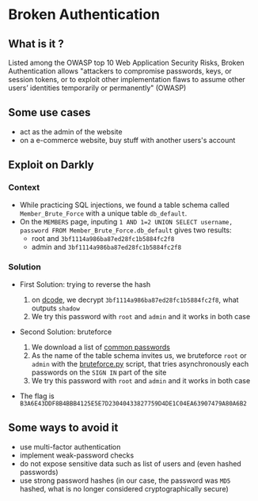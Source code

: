 # Broken Authentication

## What is it ?

Listed among the OWASP top 10 Web Application Security Risks, Broken Authentication allows "attackers to compromise passwords, keys, or session tokens, or to exploit other implementation flaws to assume other users’ identities temporarily or permanently" (OWASP)

## Some use cases

* act as the admin of the website
* on a e-commerce website, buy stuff with another users's account

## Exploit on Darkly

### Context

* While practicing SQL injections, we found a table schema called `Member_Brute_Force` with a unique table `db_default`.
* On the `MEMBERS` page, inputing `1 AND 1=2 UNION SELECT username, password FROM Member_Brute_Force.db_default` gives two results:
	* root and `3bf1114a986ba87ed28fc1b5884fc2f8`
	* admin and `3bf1114a986ba87ed28fc1b5884fc2f8`

### Solution

* First Solution: trying to reverse the hash
	1. on [dcode](https://www.dcode.fr/fonction-hash#f0), we decrypt `3bf1114a986ba87ed28fc1b5884fc2f8`, what outputs `shadow`
	2. We try this password with `root` and `admin` and it works in both case

* Second Solution: bruteforce
	1. We download a list of [common passwords](https://github.com/DavidWittman/wpxmlrpcbrute/blob/master/wordlists/1000-most-common-passwords.txt#L14)
	2. As the name of the table schema invites us, we bruteforce `root` or `admin` with the [bruteforce.py](./bruteforce.py) script, that tries asynchronously each passwords on the `SIGN IN` part of the site
	3. We try this password with `root` and `admin` and it works in both case

* The flag is `B3A6E43DDF8B4BBB4125E5E7D23040433827759D4DE1C04EA63907479A80A6B2`

## Some ways to avoid it

* use multi-factor authentication
* implement weak-password checks
* do not expose sensitive data such as list of users and (even hashed passwords)
* use strong password hashes (in our case, the password was `MD5` hashed, what is no longer considered cryptographically secure)
